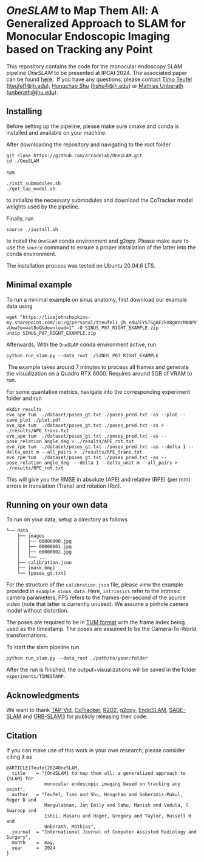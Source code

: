 # *OneSLAM* to Map Them All: A Generalized Approach to SLAM for Monocular Endoscopic Imaging based on Tracking any Point

This repository contains the code for the monocular endoscopy SLAM pipeline *OneSLAM* to be presented at IPCAI 2024. The associated paper can be found [here]([https://en.wikipedia.org/wiki/Todo](https://link.springer.com/article/10.1007/s11548-024-03171-6)).  If you have any questions, please contact [Timo Teufel](https://www.linkedin.com/in/timo-teufel-b00365247/) (tteufel1@jh.edu), [Hongchao Shu](https://en.wikipedia.org/wiki/Personal_web_page) (hshu4@jh.edu) or [Mathias Unberath](https://engineering.jhu.edu/faculty/mathias-unberath/) (unberath@jhu.edu). 

## Installing

Before setting up the pipeline, please make sure cmake and conda is installed and available on your machine.
 
After downloading the repository and navigating to the root folder

```
git clone https://github.com/arcadelab/OneSLAM.git
cd ./OneSLAM
```

run 

```
./init_submodules.sh
./get_tap_model.sh
```

to initialize the necessary submodules and download the CoTracker model weights used by the pipeline.

Finally, run

```
source ./install.sh
```

to install the `OneSLAM` conda environment and g2opy. Please make sure to use the `source` command to ensure a proper installation of the latter into the conda environment.

The installation process was tested on Ubuntu 20.04.6 LTS.

## Minimal example

To run a minimal example on sinus anatomy, first download our example data using 

```
wget "https://livejohnshopkins-my.sharepoint.com/:u:/g/personal/tteufel1_jh_edu/EYSTSgAF2kVBgWzcMANPVTUBMSN5vzUsMHUqZ2gA4-vUuw?e=wat8oQ&download=1" -O SINUS_P07_RIGHT_EXAMPLE.zip
unzip SINUS_P07_RIGHT_EXAMPLE.zip
```

Afterwards, With the `OneSLAM` conda environment active, run

```
python run_slam.py --data_root ./SINUS_P07_RIGHT_EXAMPLE
```
 The example takes around 7 minutes to process all frames and generate the visualization on a Quadro RTX 6000. Requires around 5GB of VRAM to run.

For some quantative metrics, navigate into the corresponding experiment folder and run
```
mkdir results
evo_ape tum  ./dataset/poses_gt.txt ./poses_pred.txt -as --plot --save_plot ./plot.pdf 
evo_ape tum  ./dataset/poses_gt.txt ./poses_pred.txt -as > ./results/APE_trans.txt
evo_ape tum  ./dataset/poses_gt.txt ./poses_pred.txt -as --pose_relation angle_deg > ./results/APE_rot.txt
evo_rpe tum  ./dataset/poses_gt.txt ./poses_pred.txt -as --delta 1 --delta_unit m --all_pairs > ./results/RPE_trans.txt
evo_rpe tum  ./dataset/poses_gt.txt ./poses_pred.txt -as --pose_relation angle_deg  --delta 1 --delta_unit m --all_pairs > ./results/RPE_rot.txt
```
This will give you the RMSE in absolute (APE) and relative (RPE) (per mm) errors in translation (Trans) and rotation (Rot). 

## Running on your own data

To run on your data, setup a directory as follows

```
└── data
    ├── images
    │   ├── 00000000.jpg
    │   ├── 00000001.jpg
    │   ├── 00000002.jpg
    │   └── ...
    ├── calibration.json
    ├── [mask.bmp]
    └── [poses_gt.txt]
```

For the structure of the `calibration.json` file, please view the example provided in `example_sinus_data`. Here, `intrinsics` refer to the intrinsic camera parameters, FPS refers to the frames-per-second of the source video (note that latter is currently unused). We assume a pinhole camera model without distortion. 

The poses are required to be in [TUM format](https://github.com/MichaelGrupp/evo/wiki/Formats#tum---tum-rgb-d-dataset-trajectory-format) with the frame index being used as the timestamp. The poses are assumed to be the Camera-To-World transformations.

To start the slam pipeline run

```
python run_slam.py --data_root ./path/to/your/folder
```

After the run is finished, the output+visualizations will be saved in the folder `experiments/TIMESTAMP`.

## Acknowledgments

We want to thank [TAP-Vid](https://tapvid.github.io/), [CoTracker](https://co-tracker.github.io/), [R2D2](https://github.com/naver/r2d2),  [g2opy](https://github.com/uoip/g2opy), [EndoSLAM](https://github.com/CapsuleEndoscope/EndoSLAM/tree/master), [SAGE-SLAM](https://github.com/lppllppl920/SAGE-SLAM) and [ORB-SLAM3](https://github.com/UZ-SLAMLab/ORB_SLAM3) for publicly releasing their code.

## Citation

If you can make use of this work in your own research, please consider citing it as

```
@ARTICLE{Teufel2024OneSLAM,
  title    = "{OneSLAM} to map them all: a generalized approach to {SLAM} for
              monocular endoscopic imaging based on tracking any point",
  author   = "Teufel, Timo and Shu, Hongchao and Soberanis-Mukul, Roger D and
              Mangulabnan, Jan Emily and Sahu, Manish and Vedula, S Swaroop and
              Ishii, Masaru and Hager, Gregory and Taylor, Russell H and
              Unberath, Mathias",
  journal  = "International Journal of Computer Assisted Radiology and Surgery",
  month    =  may,
  year     =  2024
}
```
